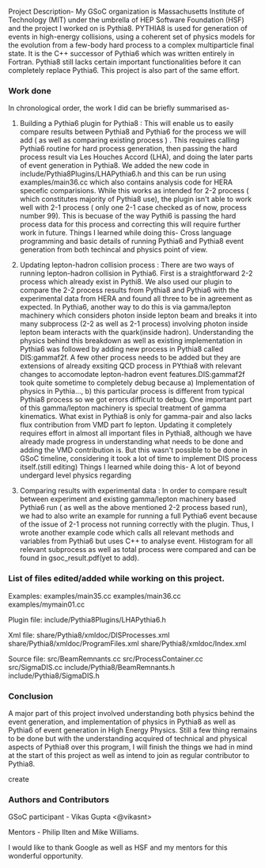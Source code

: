 Project Description-
My GSoC organization is Massachusetts Institute of Technology (MIT) under the umbrella of HEP Software Foundation (HSF) and the project I worked on is Pythia8.
PYTHIA8 is used for generation of events in high-energy collisions, using a coherent set of physics models for the evolution from a few-body hard process to a complex multiparticle final state. It is the C++ successor of Pythia6 which was written entirely in Fortran.
Pythia8 still lacks certain important functionalities before it can completely replace Pythia6. This project is also part of the same effort.

### Work done
In chronological order, the work I did can be briefly summarised as-

1. Building a Pythia6 plugin for Pythia8 : This will enable us to easily compare results between Pythia8 and Pythia6 for the process we will add ( as well as comparing existing process ) . This requires calling Pythia6 routine for hard process generation, then passing the hard process result via Les Houches Accord (LHA), and doing the later parts of event generation in Pythia8. We added the new code in include/Pythia8Plugins/LHAPythia6.h and this can be run using examples/main36.cc which also contains analysis code for HERA specefic comparisions. While this works as intended for 2-2 process ( which constitutes majority of Pythia8 use), the plugin isn't able to work well with 2-1 process ( only one 2-1 case checked as of now, process number 99). This is becuase of the way Pythi6 is passing the hard process data for this process and correcting this will require further work in future.
Things I learned while doing this- Cross language programming and basic details of running Pythia6 and Pythia8 event generation from both techincal and physics point of view. 

2. Updating lepton-hadron collision process : There are two ways of running lepton-hadron collision in Pythia6. First is a straightforward 2-2 process which already exist in Pythi8. We also used our plugin to compare the 2-2 process results from Pythia8 and Pythia6 with the experimental data from HERA and found all three to be in agreement as expected. In Pythia6, another way to do this is via gamma/lepton machinery which considers photon inside lepton beam and breaks it into many subprocess (2-2 as well as 2-1 process) involving photon inside lepton beam interacts with the quark(inside hadron). Understanding the physics behind this breakdown as well as existing implementation in Pythia6 was followed by adding new process in Pythia8 called DIS:gammaf2f. A few other process needs to be added but they are extensions of already exsiting QCD process in PYthia8 with relevant changes to accomodate lepton-hadron event features.DIS:gammaf2f took quite sometime to completely debug because a) Implementation of physics in Pythia..., b) this particular process is different from typical Pythia8 process so we got errors difficult to debug. One important part of this gamma/lepton machinery is special treatment of gamma kinematics. What exist in Pythia8 is only for gamma-pair and also lacks flux contribution from VMD part fo lepton. Updating it completely requires effort in almost all important files in Pythia8, although we have already made progress in understanding what needs to be done and adding the VMD contribution is. But this wasn't possible to be done in GSoC timeline, considering it took a lot of time to implement DIS process itself.(still editing)
Things I learned while doing this- A lot of beyond undergard level physics regarding 

3. Comparing results with experimental data : In order to compare result between experiment and existing gamma/lepton machinery based Pythia6 run ( as well as the above mentioned 2-2 process based run), we had to also write an example for running a full Pythia6 event because of the issue of 2-1 process not running correctly with the plugin. Thus, I wrote another example code which calls all relevant methods and variables from Pythia6 but uses C++ to analyse event. Histogram for all relevant subprocess as well as total process were compared and can be found in gsoc_result.pdf(yet to add).

### List of files edited/added while working on this project.
Examples:
examples/main35.cc
examples/main36.cc
examples/mymain01.cc

Plugin file:
include/Pythia8Plugins/LHAPythia6.h

Xml file:
share/Pythia8/xmldoc/DISProcesses.xml
share/Pythia8/xmldoc/ProgramFiles.xml
share/Pythia8/xmldoc/Index.xml

Source file:
src/BeamRemnants.cc
src/ProcessContainer.cc
src/SigmaDIS.cc
include/Pythia8/BeamRemnants.h
include/Pythia8/SigmaDIS.h


### Conclusion
A major part of this project involved understanding both physics behind the event generation, and implementation of physics in Pythia8 as well as Pythia6 of event generation in High Energy Physics. Still a few thing remains to be done but with the understanding acquired of technical and physical aspects of Pythia8 over this program, I will finish the things we had in mind at the start of this project as well as intend to join as regular contributor to Pythia8.

create 
### Authors and Contributors
GSoC participant - Vikas Gupta <@vikasnt> 

Mentors - Philip Ilten and Mike Williams.

I would like to thank Google as well as HSF and my mentors for this wonderful opportunity.


